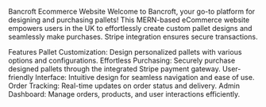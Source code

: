 Bancroft Ecommerce Website
Welcome to Bancroft, your go-to platform for designing and purchasing pallets! This MERN-based eCommerce website empowers users in the UK to effortlessly create custom pallet designs and seamlessly make purchases. Stripe integration ensures secure transactions.

Features
Pallet Customization: Design personalized pallets with various options and configurations.
Effortless Purchasing: Securely purchase designed pallets through the integrated Stripe payment gateway.
User-friendly Interface: Intuitive design for seamless navigation and ease of use.
Order Tracking: Real-time updates on order status and delivery.
Admin Dashboard: Manage orders, products, and user interactions efficiently.
